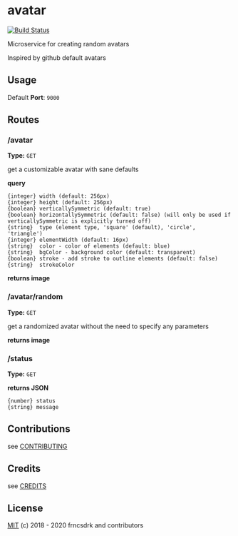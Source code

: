 # avatar

[![Build Status](https://api.cirrus-ci.com/github/frncsdrk/avatar.svg)](https://cirrus-ci.com/github/frncsdrk/avatar)

Microservice for creating random avatars

Inspired by github default avatars

## Usage

Default **Port**: `9000`

## Routes

### /avatar

**Type:** `GET`

get a customizable avatar with sane defaults

**query**

```
{integer} width (default: 256px)
{integer} height (default: 256px)
{boolean} verticallySymmetric (default: true)
{boolean} horizontallySymmetric (default: false) (will only be used if verticallySymmetric is explicitly turned off)
{string}  type (element type, 'square' (default), 'circle', 'triangle')
{integer} elementWidth (default: 16px)
{string}  color - color of elements (default: blue)
{string}  bgColor - background color (default: transparent)
{boolean} stroke - add stroke to outline elements (default: false)
{string}  strokeColor
```

**returns image**

### /avatar/random

**Type:** `GET`

get a randomized avatar without the need to specify any parameters

**returns image**

### /status

**Type:** `GET`

**returns JSON**

```
{number} status
{string} message
```

## Contributions

see [CONTRIBUTING](https://github.com/frncsdrk/avatar/blob/master/CONTRIBUTING.md)

## Credits

see [CREDITS](https://github.com/frncsdrk/avatar/blob/master/CREDITS)

## License

[MIT](https://github.com/frncsdrk/avatar/blob/master/LICENSE) (c) 2018 - 2020 frncsdrk and contributors
